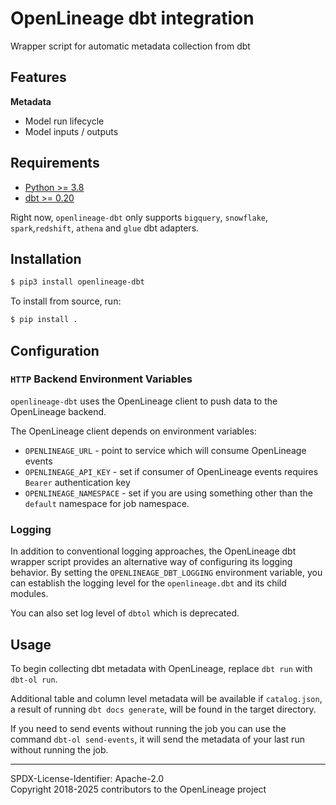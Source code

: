 # OpenLineage dbt integration

Wrapper script for automatic metadata collection from dbt

## Features

**Metadata**

* Model run lifecycle
* Model inputs / outputs

## Requirements

- [Python >= 3.8](https://www.python.org/downloads)
- [dbt >= 0.20](https://www.getdbt.com/)

Right now, `openlineage-dbt` only supports `bigquery`, `snowflake`, `spark`,`redshift`, `athena` and `glue` dbt adapters.

## Installation

```bash
$ pip3 install openlineage-dbt
```

To install from source, run:

```bash
$ pip install .
```

## Configuration


### `HTTP` Backend Environment Variables

`openlineage-dbt` uses the OpenLineage client to push data to the OpenLineage backend.

The OpenLineage client depends on environment variables:

* `OPENLINEAGE_URL` - point to service which will consume OpenLineage events
* `OPENLINEAGE_API_KEY` - set if consumer of OpenLineage events requires `Bearer` authentication key
* `OPENLINEAGE_NAMESPACE` - set if you are using something other than the `default` namespace for job namespace.


### Logging

In addition to conventional logging approaches, the OpenLineage dbt wrapper script provides an alternative way of configuring its logging behavior. By setting the `OPENLINEAGE_DBT_LOGGING` environment variable, you can establish the logging level for the `openlineage.dbt` and its child modules.

You can also set log level of `dbtol` which is deprecated.

## Usage

To begin collecting dbt metadata with OpenLineage, replace `dbt run` with `dbt-ol run`.

Additional table and column level metadata will be available if `catalog.json`, a result of running `dbt docs generate`, will be found in the target directory.

If you need to send events without running the job you can use the command `dbt-ol send-events`, it will send the metadata of your last run without running the job.

----
SPDX-License-Identifier: Apache-2.0\
Copyright 2018-2025 contributors to the OpenLineage project